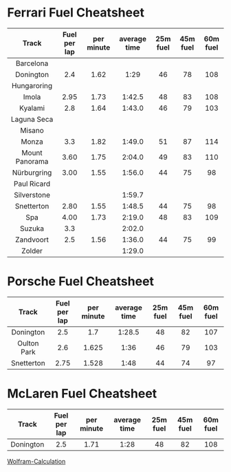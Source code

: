 # Ferrari Fuel Cheatsheet
| Track         | Fuel per lap  | per minute  | average time | 25m fuel | 45m fuel | 60m fuel |
|:-------------:|:-------------:|:-----------:|:------------:|:--------:|:--------:|:--------:|
| Barcelona     |               |             |              |          |          |          |
| Donington     | 2.4           | 1.62        | 1:29         | 46       | 78       | 108      |
| Hungaroring   |               |             |              |          |          |          |
| Imola         | 2.95          | 1.73        | 1:42.5       | 48       | 83       | 108      |
| Kyalami       | 2.8           | 1.64        | 1:43.0       | 46       | 79       | 103      |
| Laguna Seca   |               |             |              |          |          |          |
| Misano        |               |             |              |          |          |          |
| Monza         | 3.3           | 1.82        | 1:49.0       | 51       | 87       | 114      |
| Mount Panorama| 3.60          | 1.75        | 2:04.0       | 49       | 83       | 110      |
| Nürburgring   | 3.00          | 1.55        | 1:56.0       | 44       | 75       | 98       |
| Paul Ricard   |               |             |              |          |          |          |
| Silverstone   |               |             | 1:59.7       |          |          |          |
| Snetterton    | 2.80          | 1.55        | 1:48.5       | 44       | 75       | 98       |
| Spa           | 4.00          | 1.73        | 2:19.0       | 48       | 83       | 109      |
| Suzuka        | 3.3           |             | 2:02.0       |          |          |          |
| Zandvoort     | 2.5           | 1.56        | 1:36.0       | 44       | 75       | 99       |
| Zolder        |               |             | 1:29.0       |          |          |          |



# Porsche Fuel Cheatsheet
| Track         | Fuel per lap  | per minute  | average time | 25m fuel | 45m fuel | 60m fuel |
|:-------------:|:-------------:|:-----------:|:------------:|:--------:|:--------:|:--------:|
| Donington     | 2.5           | 1.7         | 1:28.5       | 48       | 82       | 107      |
| Oulton Park   | 2.6           | 1.625       | 1:36         | 46       | 79       | 103      |
| Snetterton 	| 2.75 			| 1.528 	  | 1:48 		 | 44 		| 74	   | 97 	  |


# McLaren Fuel Cheatsheet
| Track         | Fuel per lap  | per minute  | average time | 25m fuel | 45m fuel | 60m fuel |
|:-------------:|:-------------:|:-----------:|:------------:|:--------:|:--------:|:--------:|
| Donington     | 2.5           | 1.71        | 1:28         | 48       | 82       | 108      |

[Wolfram-Calculation](https://www.wolframalpha.com/input/?i=CEILING((2.53+/+(1+minute+36+seconds))+*+25+mins)+%2B+5)
